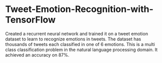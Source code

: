 # Tweet-Emotion-Recognition-with-TensorFlow
Created a recurrent neural network and trained it on a tweet emotion dataset to learn to recognize emotions in tweets. The dataset has thousands of tweets each classified in one of 6 emotions. This is a multi class classification problem in the natural language processing domain. It achieved an accuracy on 87%.
